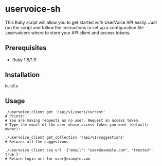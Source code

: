 uservoice-sh
============

This Ruby script will allow you to get started with UserVoice API easily. Just run the script and follow the instructions to set up a configuration file .uservoicerc where to store your API client and access tokens.

Prerequisites
-------------

* Ruby 1.8/1.9

Installation
-----

```
bundle
```

Usage
-----
```
./uservoice_client get '/api/v1/users/current'
# Prints:
# You are making requests as no user. Request an access token.
# Type the email of the user whose access token you want (default: owner):

./uservoice_client get_collection '/api/v1/suggestions'
# Returns all the suggestions

./uservoice_client sso_url '{"email": "user@example.com", "trusted": true }'
# Return login url for user@example.com
```

